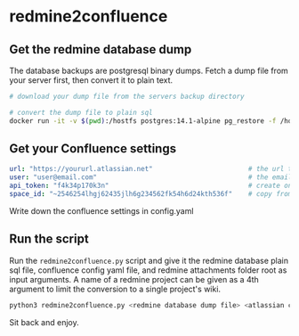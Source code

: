 # redmine2confluence

## Get the redmine database dump
The database backups are postgresql binary dumps. Fetch a dump file from your server first, then convert it to plain text.

```bash
# download your dump file from the servers backup directory

# convert the dump file to plain sql
docker run -it -v $(pwd):/hostfs postgres:14.1-alpine pg_restore -f /hostfs/databasedump.sql /hostfs/database-20220505-0315.dump
```

## Get your Confluence settings

```yaml
url: "https://yoururl.atlassian.net"                        # the url to your confluence
user: "user@email.com"                                      # the email you login with
api_token: "f4k34p170k3n"                                   # create one at https://id.atlassian.com/manage-profile/security/api-tokens
space_id: "~2546254lhgj62435jlh6g234562fk54h6d24kth536f"    # copy from the url of the space you want to add pages to, https://yoururl.atlassian.net/wiki/spaces/~2546254lhgj62435jlh6g234562fk54h6d24kth536f/overview
```

Write down the confluence settings in config.yaml

## Run the script

Run the `redmine2confluence.py` script and give it the redmine database plain sql file, confluence config yaml file, and redmine attachments folder root as input arguments. A name of a redmine project can be given as a 4th argument to limit the conversion to a single project's wiki.

```bash
python3 redmine2confluence.py <redmine database dump file> <atlassian config yaml file> <redmine attachments folder root> [<redmine project name to limit conversion to>]
```

Sit back and enjoy.
